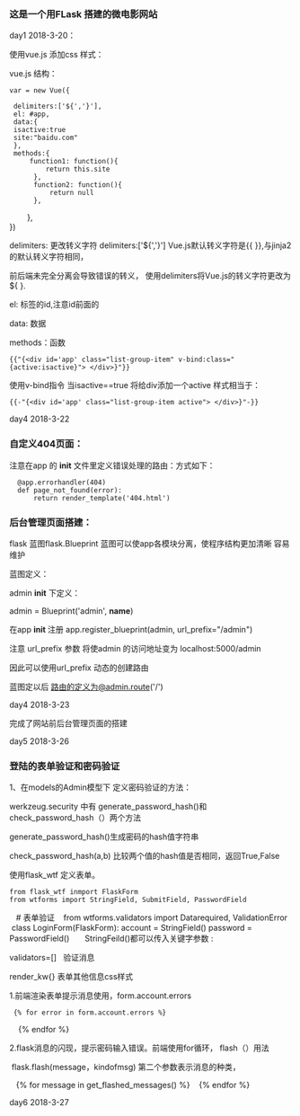 <h3>这是一个用FLask 搭建的微电影网站</h3>

day1 2018-3-20：


使用vue.js 添加css 样式：


vue.js 结构：


    var = new Vue({
 
     delimiters:['${','}'],
     el: #app,
     data:{
     isactive:true
     site:"baidu.com"
     },
     methods:{
         function1: function(){
             return this.site
          },
          function2: function(){
              return null     
          },
         },       
     })
 
 
 delimiters: 更改转义字符 delimiters:['${','}'] Vue.js默认转义字符是{{ }},与jinja2的默认转义字符相同，
 
 前后端未完全分离会导致错误的转义， 使用delimiters将Vue.js的转义字符更改为 ${ }.
 
 el: 标签的id,注意id前面的
 
 data: 数据
 
 methods：函数
 
    {{"{<div id='app' class="list-group-item" v-bind:class="{active:isactive}"> </div>}"}}

使用v-bind指令 当isactive==true 将给div添加一个active 样式相当于：

    {{-"{<div id='app' class="list-group-item active"> </div>}"-}}

day4 2018-3-22
<h3>自定义404页面：</h3>

注意在app 的 __init__ 文件里定义错误处理的路由：方式如下：



      @app.errorhandler(404)
      def page_not_found(error):
          return render_template('404.html')
    

<h3>后台管理页面搭建：</h3>

flask 蓝图flask.Blueprint 蓝图可以使app各模块分离，使程序结构更加清晰 容易维护

蓝图定义：

 admin __init__ 下定义：
 
 admin = Blueprint('admin', __name__)
 
 在app __init__ 注册 app.register_blueprint(admin, url_prefix="/admin")
 
 注意 url_prefix 参数 将使admin 的访问地址变为 localhost:5000/admin
 
 因此可以使用url_prefix 动态的创建路由
 
 蓝图定以后 路由的定义为@admin.route('/')
 
day4 2018-3-23

完成了网站前后台管理页面的搭建

day5 2018-3-26
<h3> 登陆的表单验证和密码验证</h3>

1、在models的Admin模型下 定义密码验证的方法：

werkzeug.security 中有 generate_password_hash()和 check_password_hash（）两个方法

generate_password_hash()生成密码的hash值字符串

check_password_hash(a,b) 比较两个值的hash值是否相同，返回True,False

使用flask_wtf 定义表单。
 
    from flask_wtf inmport FlaskForm
    from wtforms import StringField, SubmitField, PasswordField
    # 表单验证
    from wtforms.validators import Datarequired, ValidationError
    class LoginForm(FlaskForm):
      account = StringField()
      password = PasswordField()
      
StringFeild()都可以传入关键字参数 :

validators=[]   验证消息

render_kw{} 表单其他信息css样式

1.前端渲染表单提示消息使用，form.account.errors

     {% for error in form.account.errors %}
     {% endfor %}
     
2.flask消息的闪现，提示密码输入错误。前端使用for循环，
  flash（）用法
  
  flask.flash(message，kindofmsg) 第二个参数表示消息的种类，

    {% for message in get_flashed_messages() %}
    {% endfor %}
    
day6 2018-3-27
